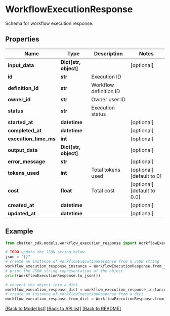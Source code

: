 # WorkflowExecutionResponse

Schema for workflow execution response.

## Properties

Name | Type | Description | Notes
------------ | ------------- | ------------- | -------------
**input_data** | **Dict[str, object]** |  | [optional] 
**id** | **str** | Execution ID | 
**definition_id** | **str** | Workflow definition ID | 
**owner_id** | **str** | Owner user ID | 
**status** | **str** | Execution status | 
**started_at** | **datetime** |  | [optional] 
**completed_at** | **datetime** |  | [optional] 
**execution_time_ms** | **int** |  | [optional] 
**output_data** | **Dict[str, object]** |  | [optional] 
**error_message** | **str** |  | [optional] 
**tokens_used** | **int** | Total tokens used | [optional] [default to 0]
**cost** | **float** | Total cost | [optional] [default to 0.0]
**created_at** | **datetime** |  | [optional] 
**updated_at** | **datetime** |  | [optional] 

## Example

```python
from chatter_sdk.models.workflow_execution_response import WorkflowExecutionResponse

# TODO update the JSON string below
json = "{}"
# create an instance of WorkflowExecutionResponse from a JSON string
workflow_execution_response_instance = WorkflowExecutionResponse.from_json(json)
# print the JSON string representation of the object
print(WorkflowExecutionResponse.to_json())

# convert the object into a dict
workflow_execution_response_dict = workflow_execution_response_instance.to_dict()
# create an instance of WorkflowExecutionResponse from a dict
workflow_execution_response_from_dict = WorkflowExecutionResponse.from_dict(workflow_execution_response_dict)
```
[[Back to Model list]](../README.md#documentation-for-models) [[Back to API list]](../README.md#documentation-for-api-endpoints) [[Back to README]](../README.md)


